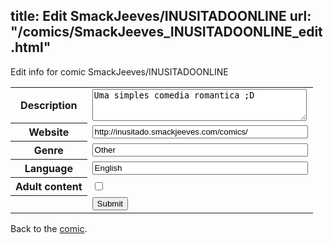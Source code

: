 title: Edit SmackJeeves/INUSITADOONLINE
url: "/comics/SmackJeeves_INUSITADOONLINE_edit.html"
---
Edit info for comic SmackJeeves/INUSITADOONLINE

<form name="comic" action="http://gaepostmail.appspot.com/comic/" method="post">
<table class="comicinfo">
<tr>
<th>Description</th><td><textarea name="description" cols="40" rows="3">Uma simples comedia romantica ;D</textarea></td>
</tr>
<tr>
<th>Website</th><td><input type="text" name="url" value="http://inusitado.smackjeeves.com/comics/" size="40"/></td>
</tr>
<tr>
<th>Genre</th><td><input type="text" name="genre" value="Other" size="40"/></td>
</tr>
<tr>
<th>Language</th><td><input type="text" name="language" value="English" size="40"/></td>
</tr>
<tr>
<th>Adult content</th><td><input type="checkbox" name="adult" value="adult" /></td>
</tr>
<tr>
<th></th><td>
<input type="hidden" name="comic" value="SmackJeeves_INUSITADOONLINE" />
<input type="submit" name="submit" value="Submit" />
</td>
</tr>
</table>
</form>

Back to the [comic](SmackJeeves_INUSITADOONLINE.html).
